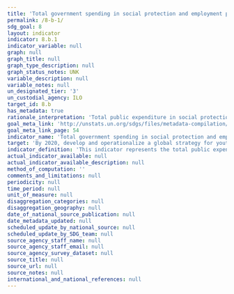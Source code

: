 ```yaml
---
title: 'Total government spending in social protection and employment programmes as a proportion of the national budgets and GDP'
permalink: /8-b-1/
sdg_goal: 8
layout: indicator
indicator: 8.b.1
indicator_variable: null
graph: null
graph_title: null
graph_type_description: null
graph_status_notes: UNK
variable_description: null
variable_notes: null
un_designated_tier: '3'
un_custodial_agency: ILO
target_id: 8.b
has_metadata: true
rationale_interpretation: 'Total public expenditure in social protection and employment programmes synthesizes the overall public redistributive and employment promotion efforts. Calculating it as a percentage of the national budget and the GDP allows for the analysis of its relative place in the national economy as a whole. The collective bargaining coverage rate provides a measure of the reach of collective bargaining agreements and, as such, can help in assessing and monitoring the development of industrial relations.'
goal_meta_link: 'http://unstats.un.org/sdgs/files/metadata-compilation/Metadata-Goal-8.pdf'
goal_meta_link_page: 54
indicator_name: 'Total government spending in social protection and employment programmes as a proportion of the national budgets and GDP'
target: 'By 2020, develop and operationalize a global strategy for youth employment and implement the Global Jobs Pact of the International Labour Organization.'
indicator_definition: 'This indicator represents the total public expenditure in social protection and employment programmes expressed as a percentage of the national budget and the Gross Domestic Product (GDP). It also includes the collective bargaining coverage rate, which is calculated as the percentage of employees whose pay and conditions of employment are determined by one or more collective agreements. A collective bargaining agreement refers to "all agreements in writing regarding working conditions and terms of employment concluded between an employer, a group of employers or one or more employers'' organizations, on the one hand, and one or more representative workers'' organizations, on the other" (ILO Collective Agreements Recommendation, 1951).'
actual_indicator_available: null
actual_indicator_available_description: null
method_of_computation: ''
comments_and_limitations: null
periodicity: null
time_period: null
unit_of_measure: null
disaggregation_categories: null
disaggregation_geography: null
date_of_national_source_publication: null
date_metadata_updated: null
scheduled_update_by_national_source: null
scheduled_update_by_SDG_team: null
source_agency_staff_name: null
source_agency_staff_email: null
source_agency_survey_dataset: null
source_title: null
source_url: null
source_notes: null
international_and_national_references: null
---
```


